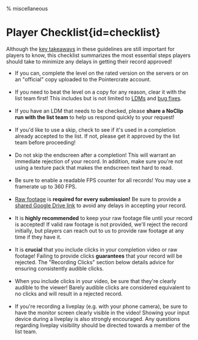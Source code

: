 % miscellaneous

<div class='panel fade js-scroll-anim' data-anim='fade'>

# Player Checklist{id=checklist}

Although the [key takeaways](/guidelines/index/#takeaways) in these guidelines are still important for players to know, this checklist summarizes the most essential steps players should take to minimize any delays in getting their record approved!

- If you can, complete the level on the rated version on the servers or on an "official" copy uploaded to the Pointercrate account.<br><br>
- If you need to beat the level on a copy for any reason, clear it with the list team first! This includes but is not limited to [LDMs](/guidelines/lowdetailmodes/) and [bug fixes](/guidelines/eligibility/#bugfixes).<br><br>
- If you have an LDM that needs to be checked, please **share a NoClip run with the list team** to help us respond quickly to your request!<br><br>
- If you'd like to use a skip, check to see if it's used in a completion already accepted to the list. If not, please get it approved by the list team before proceeding!<br><br>
- Do not skip the endscreen after a completion! This will warrant an immediate rejection of your record. In addition, make sure you're not using a texture pack that makes the endscreen text hard to read.<br><br>
- Be sure to enable a readable FPS counter for all records! You may use a framerate up to 360 FPS.<br><br>
- [Raw footage](/guidelines/rawfootage/) is **required for every submission!** Be sure to provide a [shared Google Drive link](/guidelines/rawfootage#requiredraw) to avoid any delays in accepting your record.<br><br>
- It is **highly recommended** to keep your raw footage file until your record is accepted! If valid raw footage is not provided, we'll reject the record initially, but players can reach out to us to provide raw footage at any time if they have it.<br><br>
- It is **crucial** that you include clicks in your completion video or raw footage! Failing to provide clicks **guarantees** that your record will be rejected. The "Recording Clicks" section below details advice for ensuring consistently audible clicks.<br><br>
- When you include clicks in your video, be sure that they're clearly audible to the viewer! Barely audible clicks are considered equivalent to no clicks and will result in a rejected record.<br><br>
- If you're recording a liveplay (e.g. with your phone camera), be sure to have the monitor screen clearly visible in the video! Showing your input device during a liveplay is also strongly encouraged. Any questions regarding liveplay visibility should be directed towards a member of the list team.

</div>
